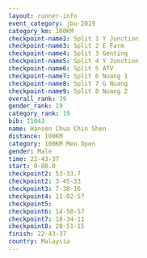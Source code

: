 ```yaml
---
layout: runner-info 
event_category: jbu-2019 
category_km: 100KM 
checkpoint-name2: Split 1 Y Junction  
checkpoint-name3: Split 2 E Farm  
checkpoint-name4: Split 3 Genting  
checkpoint-name5: Split 4 Y Junction 
checkpoint-name6: Split 5 ATV 
checkpoint-name7: Split 6 Nuang 1 
checkpoint-name8: Split 7 G Nuang 
checkpoint-name9: Split 8 Nuang 2 
overall_rank: 39
gender_rank: 19
category_rank: 19
bib: 11043
name: Hansen Chua Chin Shen
distance: 100KM
category: 100KM Men Open
gender: Male
time: 22-43-37
start: 0-00.0
checkpoint2: 53-33.7
checkpoint2: 3-45-33
checkpoint3: 7-38-16
checkpoint4: 11-02-57
checkpoint5: 
checkpoint6: 14-50-57
checkpoint7: 18-34-11
checkpoint8: 20-51-15
finish: 22-43-37
country: Malaysia
---
```

